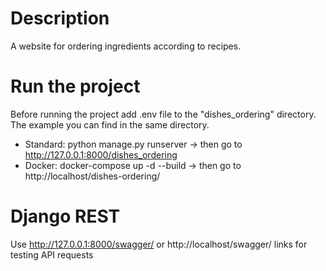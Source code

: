 # Description
A website for ordering ingredients according to recipes.
# Run the project
Before running the project add .env file to the "dishes_ordering" directory. The example you can find in the same directory.
- Standard: python manage.py runserver -> then go to http://127.0.0.1:8000/dishes_ordering
- Docker: docker-compose up -d  --build -> then go to http://localhost/dishes-ordering/
# Django REST
Use http://127.0.0.1:8000/swagger/ or  http://localhost/swagger/ links for testing API requests